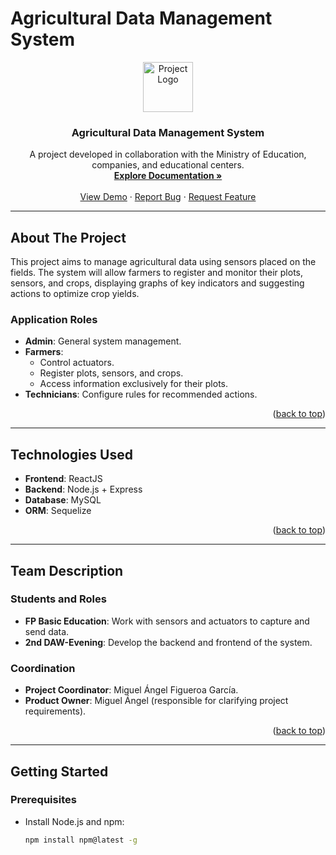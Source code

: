 # Agricultural Data Management System

<!-- PROJECT LOGO -->
<div align="center">
  <a href="https://github.com/your-repo">
    <img src="images/logo.png" alt="Project Logo" width="80" height="80">
  </a>
  <h3 align="center">Agricultural Data Management System</h3>
  <p align="center">
    A project developed in collaboration with the Ministry of Education, companies, and educational centers.
    <br />
    <a href="https://github.com/your-repo"><strong>Explore Documentation »</strong></a>
    <br />
    <br />
    <a href="https://github.com/your-repo">View Demo</a>
    ·
    <a href="https://github.com/your-repo/issues">Report Bug</a>
    ·
    <a href="https://github.com/your-repo/issues">Request Feature</a>
  </p>
</div>

---

## About The Project

This project aims to manage agricultural data using sensors placed on the fields. The system will allow farmers to register and monitor their plots, sensors, and crops, displaying graphs of key indicators and suggesting actions to optimize crop yields.

### Application Roles

- **Admin**: General system management.
- **Farmers**:
  - Control actuators.
  - Register plots, sensors, and crops.
  - Access information exclusively for their plots.
- **Technicians**: Configure rules for recommended actions.

<p align="right">(<a href="#readme-top">back to top</a>)</p>

---

## Technologies Used

- **Frontend**: ReactJS
- **Backend**: Node.js + Express
- **Database**: MySQL
- **ORM**: Sequelize

<p align="right">(<a href="#readme-top">back to top</a>)</p>

---

## Team Description

### Students and Roles
- **FP Basic Education**: Work with sensors and actuators to capture and send data.
- **2nd DAW-Evening**: Develop the backend and frontend of the system.

### Coordination
- **Project Coordinator**: Miguel Ángel Figueroa García.
- **Product Owner**: Miguel Ángel (responsible for clarifying project requirements).

<p align="right">(<a href="#readme-top">back to top</a>)</p>

---

## Getting Started

### Prerequisites

- Install Node.js and npm:
  ```sh
  npm install npm@latest -g
